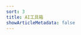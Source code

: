 ```yaml
---
sort: 3
title: AI工具箱
showArticleMetadata: false
---
```


<ClientOnly><Redirect route="/introduce"/></ClientOnly>